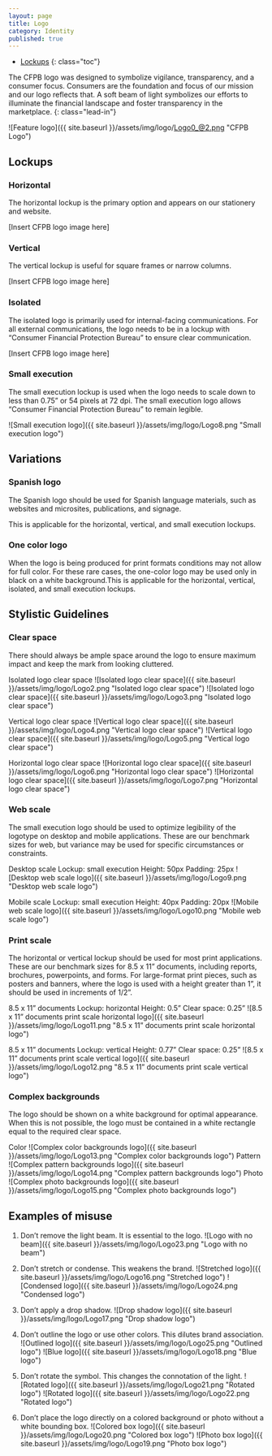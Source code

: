 ```yaml
---
layout: page
title: Logo
category: Identity
published: true
---
```


- [Lockups](#lockups)
{: class="toc"}

<div class="content-67 content-first">
	
The CFPB logo was designed to symbolize vigilance, transparency, and a consumer focus. Consumers are the foundation and focus of our mission and our logo reflects that. A soft beam of light symbolizes our efforts to illuminate the financial landscape and foster transparency in the marketplace.
{: class="lead-in"}

</div>

<div class="content-33 content-last">
	
![Feature logo]({{ site.baseurl }}/assets/img/logo/Logo0_@2.png "CFPB Logo")

</div>

<h2 id="lockups">Lockups</h2>

<div class="content-33 content-first">

### Horizontal

The horizontal lockup is the primary
option and appears on our stationery
and website.

</div>

<div class="content-67 content-last">

[Insert CFPB logo image here]

</div>

<div class="content-33 content-first">
	
### Vertical

The vertical lockup is useful for square
frames or narrow columns.

</div>

<div class="content-67 content-last">
	
[Insert CFPB logo image here]

</div>

<div class="content-33 content-first">

### Isolated

The isolated logo is primarily used for
internal-facing communications. For
all external communications, the logo
needs to be in a lockup with “Consumer
Financial Protection Bureau” to ensure
clear communication.

</div>

<div class="content-67 content-last">

[Insert CFPB logo image here]

</div>

<div class="content-33 content-first">

### Small execution

The small execution lockup is used
when the logo needs to scale down to
less than 0.75” or 54 pixels at 72 dpi. The
small execution logo allows “Consumer
Financial Protection Bureau” to remain
legible.

</div>

<div class="content-67 content-last">

![Small execution logo]({{ site.baseurl }}/assets/img/logo/Logo8.png "Small execution logo")

</div>

<h2 id="variations">Variations</h2>

<div class="content-33 content-first">

### Spanish logo

The Spanish logo should be used for Spanish language materials, such as websites and microsites, publications, and signage.

This is applicable for the horizontal, vertical, and small execution lockups.

</div>

<div class="content-33 content-first">

### One color logo

When the logo is being produced for print formats conditions may not allow for full color. For these rare cases, the one-color logo may be used only in black on a white background.This is applicable for the horizontal, vertical, isolated, and small execution lockups.

</div>

<h2 id="stylistic-guidelines">Stylistic Guidelines</h2>

<div class="content-33 content-first">

### Clear space

There should always be ample space around the logo to ensure maximum impact and keep the mark from looking cluttered.

</div>

<div class="content-67 content-last">

Isolated logo clear space
![Isolated logo clear space]({{ site.baseurl }}/assets/img/logo/Logo2.png "Isolated logo clear space")
![Isolated logo clear space]({{ site.baseurl }}/assets/img/logo/Logo3.png "Isolated logo clear space")

Vertical logo clear space
![Vertical logo clear space]({{ site.baseurl }}/assets/img/logo/Logo4.png "Vertical logo clear space")
![Vertical logo clear space]({{ site.baseurl }}/assets/img/logo/Logo5.png "Vertical logo clear space")

Horizontal logo clear space
![Horizontal logo clear space]({{ site.baseurl }}/assets/img/logo/Logo6.png "Horizontal logo clear space")
![Horizontal logo clear space]({{ site.baseurl }}/assets/img/logo/Logo7.png "Horizontal logo clear space")

</div>

<div class="content-33 content-first">

### Web scale

The small execution logo should be used to optimize legibility of the logotype on desktop and mobile applications. These are our benchmark sizes for web, but variance may be used for specific circumstances or constraints.

</div>

<div class="content-67 content-last">

Desktop scale
Lockup: small execution
Height: 50px
Padding: 25px
![Desktop web scale logo]({{ site.baseurl }}/assets/img/logo/Logo9.png "Desktop web scale logo")

Mobile scale
Lockup: small execution
Height: 40px
Padding: 20px
![Mobile web scale logo]({{ site.baseurl }}/assets/img/logo/Logo10.png "Mobile web scale logo")

</div>

<div class="content-33 content-first">
	
### Print scale

The horizontal or vertical lockup should be used for most print applications. These are our benchmark sizes for 8.5 x 11” documents, including reports, brochures, powerpoints, and forms. For large-format print pieces, such as posters and banners, where the logo is used with a height greater than 1”, it should be used in increments of 1/2”.

8.5 x 11” documents
Lockup: horizontal
Height: 0.5”
Clear space: 0.25”
![8.5 x 11” documents print scale horizontal logo]({{ site.baseurl }}/assets/img/logo/Logo11.png "8.5 x 11” documents print scale horizontal logo")

8.5 x 11” documents
Lockup: vertical
Height: 0.77”
Clear space: 0.25”
![8.5 x 11” documents print scale vertical logo]({{ site.baseurl }}/assets/img/logo/Logo12.png "8.5 x 11” documents print scale vertical logo")

</div>

<div class="content-33 content-first">

### Complex backgrounds

The logo should be shown on a white background for optimal appearance. When this is not possible, the logo must be contained in a white rectangle equal
to the required clear space.

Color
![Complex color backgrounds logo]({{ site.baseurl }}/assets/img/logo/Logo13.png "Complex color backgrounds logo")
Pattern
![Complex pattern backgrounds logo]({{ site.baseurl }}/assets/img/logo/Logo14.png "Complex pattern backgrounds logo")
Photo
![Complex photo backgrounds logo]({{ site.baseurl }}/assets/img/logo/Logo15.png "Complex photo backgrounds logo")

## Examples of misuse
1. Don’t remove the light beam. It is essential to the logo.
![Logo with no beam]({{ site.baseurl }}/assets/img/logo/Logo23.png "Logo with no beam")

2. Don’t stretch or condense. This weakens the brand.
![Stretched logo]({{ site.baseurl }}/assets/img/logo/Logo16.png "Stretched logo")
![Condensed logo]({{ site.baseurl }}/assets/img/logo/Logo24.png "Condensed logo")

3. Don’t apply a drop shadow.
![Drop shadow logo]({{ site.baseurl }}/assets/img/logo/Logo17.png "Drop shadow logo")

4. Don’t outline the logo or use other colors. This dilutes brand association.
![Outlined logo]({{ site.baseurl }}/assets/img/logo/Logo25.png "Outlined logo")
![Blue logo]({{ site.baseurl }}/assets/img/logo/Logo18.png "Blue logo")

5. Don’t rotate the symbol. This changes the connotation of the light.
![Rotated logo]({{ site.baseurl }}/assets/img/logo/Logo21.png "Rotated logo")
![Rotated logo]({{ site.baseurl }}/assets/img/logo/Logo22.png "Rotated logo")

6. Don’t place the logo directly on a colored background or photo without a white bounding box.
![Colored box logo]({{ site.baseurl }}/assets/img/logo/Logo20.png "Colored box logo")
![Photo box logo]({{ site.baseurl }}/assets/img/logo/Logo19.png "Photo box logo")

</div>